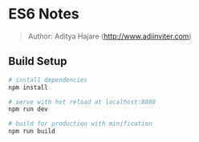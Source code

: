 # ES6 Notes

> Author: Aditya Hajare (http://www.adiinviter.com)

## Build Setup

``` bash
# install dependencies
npm install

# serve with hot reload at localhost:8080
npm run dev

# build for production with minification
npm run build
```
